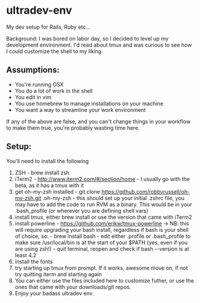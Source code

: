 ultradev-env
============

My dev setup for Rails, Ruby etc...
  
  Background:
    I was bored on labor day, so I decided to level up my development environment.
    I'd read about tmux and was curious to see how I could customize the shell to my liking.
    
Assumptions:
------------
  - You're running OSX 
  - You do a lot of work in the shell
  - You edit in vim
  - You use homebrew to manage installations on your machine
  - You want a way to streamline your work environment

  If any of the above are false, and you can't change things in your workflow to make them true,  you're probably wasting time here. 


Setup:
------
  You'll need to install the following 
  1. ZSH - brew install zsh
  2. iTerm2 - http://www.iterm2.com/#/section/home - I usually go with the beta, as it has a tmux with it
  3. get oh-my-zsh installed - git clone https://github.com/robbyrussell/oh-my-zsh.git .oh-my-zsh - this should set up your initial .zshrc file, you may have to add the code to run RVM as a binary. This would be in your .bash_profile (or wherever you are defining shell vars)
  4. install tmux, either brew install or use the version that came with iTerm2
  5. install powerline - https://github.com/erikw/tmux-powerline -> NB: this will require upgrading your bash install, regardless if bash is your shell of choice, so: 
    - brew install bash
    - edit either .profile or .bash_profile to make sure /usr/local/bin is at the start of your $PATH (yes, even if you are using zsh!)
    - quit terminal, reopen and check if bash --version is at least 4.2
  6. install the fonts 
  7. try starting up tmux from prompt. If it works, awesome move on, if not try quitting iterm and starting again
  8. You can either use the files included here to customize futher, or use the ones that came with your downloads/git repos.
  9. Enjoy your badass ultradev env.  
